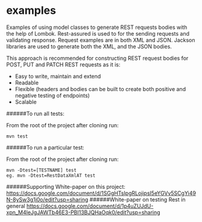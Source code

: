 # examples

Examples of using model classes to generate REST requests bodies with the help of Lombok.
Rest-assured is used to for the sending requests and validating response.
Request examples are in both XML and JSON. Jackson libraries are used to generate both the XML, and the JSON bodies.

This approach is recommended for constructing REST request bodies for POST, PUT and PATCH REST requests as it is:
* Easy to write, maintain and extend
* Readable
* Flexible (headers and bodies can be built to create both positive and negative testing of endpoints)
* Scalable

######To run all tests:

From the root of the project after cloning run:
    
    mvn test

######To run a particular test:

From the root of the project after cloning run:

    mvn -Dtest=[TESTNAME] test
    eg. mvn -Dtest=RestDataXmlAT test

######Supporting White-paper on this project:
https://docs.google.com/document/d/1SGgHTsIpgRLojipsI5eYGVv5SCgYi49N-8ySw3g1j0o/edit?usp=sharing
######White-paper on testing Rest in general
https://docs.google.com/document/d/1p4uZUJdU-xpn_M4leJgJAWTb46E3-PBI13BJQHaOqk0/edit?usp=sharing